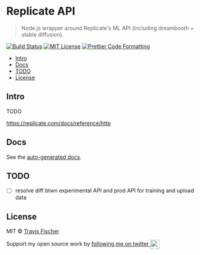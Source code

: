 # Replicate API <!-- omit in toc -->

> Node.js wrapper around Replicate's ML API (including dreambooth + stable diffusion).

[![Build Status](https://github.com/transitive-bullshit/replicate-api/actions/workflows/test.yml/badge.svg)](https://github.com/transitive-bullshit/replicate-api/actions/workflows/test.yml) [![MIT License](https://img.shields.io/badge/license-MIT-blue)](https://github.com/transitive-bullshit/replicate-api/blob/main/license) [![Prettier Code Formatting](https://img.shields.io/badge/code_style-prettier-brightgreen.svg)](https://prettier.io)

- [Intro](#intro)
- [Docs](#docs)
- [TODO](#todo)
- [License](#license)

## Intro

TODO

https://replicate.com/docs/reference/http

## Docs

See the [auto-generated docs](./docs/modules.md).

## TODO

- [ ] resolve diff btwn experimental API and prod API for training and upload data

## License

MIT © [Travis Fischer](https://transitivebullsh.it)

Support my open source work by <a href="https://twitter.com/transitive_bs">following me on twitter <img src="https://storage.googleapis.com/saasify-assets/twitter-logo.svg" alt="twitter" height="24px" align="center"></a>

